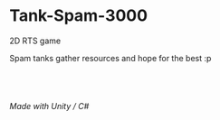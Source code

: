 # Tank-Spam-3000
<p> 2D RTS game </p>
<p> Spam tanks gather resources and hope for the best :p </p>
<br>
<br>

<h6> Made with Unity / C# </h6>
